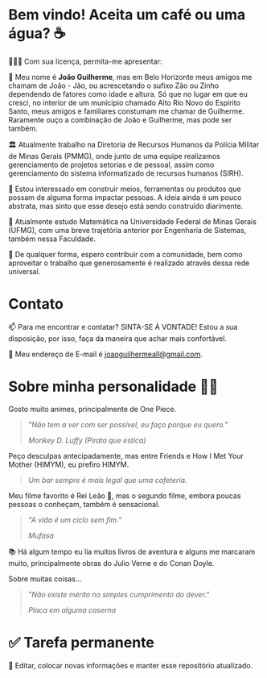 # Bem vindo! Aceita um café ou uma água? ☕
👨🏻‍💻 Com sua licença, permita-me apresentar:

👋 Meu nome é **João Guilherme**, mas em Belo Horizonte meus amigos me chamam de João - Jão, ou acrescetando o sufixo Zão ou Zinho dependendo de fatores como idade e altura. Só que no lugar em que eu cresci, no interior de um munícipio chamado Alto Rio Novo do Espírito Santo, meus amigos e familiares constumam me chamar de Guilherme. Raramente ouço a combinação de João e Guilherme, mas pode ser também.

🏛️ Atualmente trabalho na Diretoria de Recursos Humanos da Polícia Militar de Minas Gerais (PMMG), onde junto de uma equipe realizamos gerenciamento de projetos setorias e de pessoal, assim como gerenciamento do sistema informatizado de recursos humanos (SIRH).

👀 Estou interessado em construir meios, ferramentas ou produtos que possam de alguma forma impactar pessoas. A ideia ainda é um pouco abstrata, mas sinto que esse desejo está sendo construído diarimente.

🌱 Atualmente estudo Matemática na Universidade Federal de Minas Gerais (UFMG), com uma breve trajetória anterior por Engenharia de Sistemas, também nessa Faculdade.

💞️ De qualquer forma, espero contribuir com a comunidade, bem como aproveitar o trabalho que generosamente é realizado através dessa rede universal.


# Contato
📫 Para me encontrar e contatar? SINTA-SE À VONTADE! Estou a sua disposição, por isso, faça da maneira que achar mais confortável.

📩 Meu endereço de E-mail é joaoguilhermeall@gmail.com.


# Sobre minha personalidade 👨🏻
Gosto muito animes, principalmente de One Piece.
> _"Não tem a ver com ser possível, eu faço porque eu quero."_
>
> _Monkey D. Luffy (Pirata que estica)_

Peço desculpas antecipadamente, mas entre Friends e How I Met Your Mother (HIMYM), eu prefiro HIMYM.
> _Um bar sempre é mais legal que uma cafeteria._

Meu filme favorito é Rei Leão 🦁, mas o segundo filme, embora poucas pessoas o conheçam, também é sensacional.
> _"A vida é um ciclo sem fim."_
>
> _Mufasa_

📚 Há algum tempo eu lia muitos livros de aventura e alguns me marcaram muito, principalmente obras do Julio Verne e do Conan Doyle.

Sobre muitas coisas...
>  _"Não existe mérito no simples cumprimento do dever."_
>
> _Placa em alguma caserna_


# ✅ Tarefa permanente
🔷 Editar, colocar novas informações e manter esse repositório atualizado.
